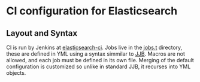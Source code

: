 CI configuration for Elasticsearch
==================================

Layout and Syntax
-----------------

CI is run by Jenkins at [elasticsearch-ci](https://elasticsearch-ci.elastic.co/).
Jobs live in the [jobs.t](jobs.t) directory, these are defined in YML using a syntax 
simmilar to [JJB](https://elasticsearch-ci.elastic.co/view/Elasticsearch%20master/).
Macros are not allowed, and each job must be defined in its own file.
Merging of the default configuration is customized so unlike in standard JJB,
it recurses into YML objects. 


